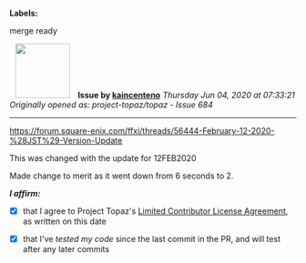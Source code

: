 **Labels:**

merge ready



<a href="https://github.com/kaincenteno"><img src="https://avatars3.githubusercontent.com/u/26943220?v=4" width="96" height="96" hspace="10"></img></a> **Issue by [kaincenteno](https://github.com/kaincenteno)**
_Thursday Jun 04, 2020 at 07:33:21_
_Originally opened as: project-topaz/topaz - Issue 684_

----

https://forum.square-enix.com/ffxi/threads/56444-February-12-2020-%28JST%29-Version-Update
This was changed with the update for 12FEB2020
Made change to merit as it went down from 6 seconds to 2.

<!-- place 'x' mark between square [] brackets to affirm: -->
**_I affirm:_**
- [x] that I agree to Project Topaz's [Limited Contributor License Agreement](http://project-topaz.com/blob/release/CONTRIBUTOR_AGREEMENT.md), as written on this date
- [x] that I've _tested my code_ since the last commit in the PR, and will test after any later commits


